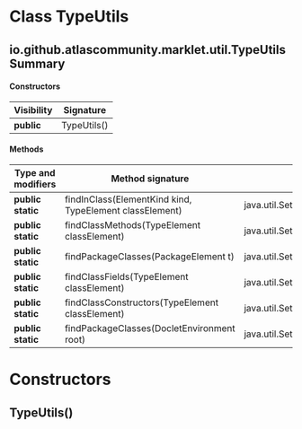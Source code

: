 Class TypeUtils
===============


io.github.atlascommunity.marklet.util.TypeUtils Summary
-------
#### Constructors
| Visibility | Signature   |
| ---------- | ----------- |
| **public** | TypeUtils() |
#### Methods
| Type and modifiers | Method signature                                        | Return type                                               |
| ------------------ | ------------------------------------------------------- | --------------------------------------------------------- |
| **public static**  | findInClass(ElementKind kind, TypeElement classElement) | java.util.Set<javax.lang.model.element.Element>           |
| **public static**  | findClassMethods(TypeElement classElement)              | java.util.Set<javax.lang.model.element.ExecutableElement> |
| **public static**  | findPackageClasses(PackageElement t)                    | java.util.Set<javax.lang.model.element.TypeElement>       |
| **public static**  | findClassFields(TypeElement classElement)               | java.util.Set<javax.lang.model.element.VariableElement>   |
| **public static**  | findClassConstructors(TypeElement classElement)         | java.util.Set<javax.lang.model.element.Element>           |
| **public static**  | findPackageClasses(DocletEnvironment root)              | java.util.Set<javax.lang.model.element.TypeElement>       |

Constructors
============
TypeUtils()
-----------


